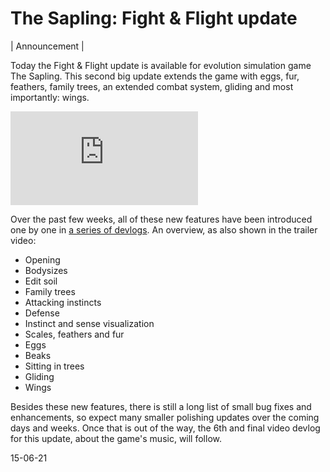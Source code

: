 The Sapling: Fight & Flight update
==================================

| Announcement |

Today the Fight & Flight update is available for evolution simulation game The Sapling. This second big update extends the game with eggs, fur, feathers, family trees, an extended combat system, gliding and most importantly: wings.

<iframe id="ytvideo" src="https://www.youtube.com/watch?v=bgwtYGZfaeY" frameborder="0" allowfullscreen=""></iframe>

Over the past few weeks, all of these new features have been introduced one by one in [a series of devlogs](https://www.youtube.com/playlist?list=PLLKMinLKRdXyhD3NwNyvYXLIv3f2LiTGt). An overview, as also shown in the trailer video: 

* Opening
* Bodysizes
* Edit soil
* Family trees
* Attacking instincts
* Defense
* Instinct and sense visualization
* Scales, feathers and fur
* Eggs
* Beaks
* Sitting in trees
* Gliding
* Wings

Besides these new features, there is still a long list of small bug fixes and enhancements, so expect many smaller polishing updates over the coming days and weeks. Once that is out of the way, the 6th and final video devlog for this update, about the game's music, will follow.

15-06-21